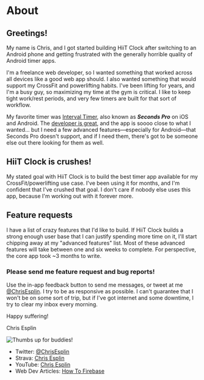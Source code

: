 # About

## Greetings!

My name is Chris, and I got started building HiiT Clock after switching to an Android phone and getting frustrated with the generally horrible quality of Android timer apps.

I'm a freelance web developer, so I wanted something that worked across all devices like a good web app should. I also wanted something that would support my CrossFit and powerlifting habits. I've been lifting for years, and I'm a busy guy, so maximizing my time at the gym is critical. I like to keep tight work/rest periods, and very few timers are built for that sort of workflow.

My favorite timer was [Interval Timer](http://www.intervaltimer.com/), also known as ***Seconds Pro*** on iOS and Android. The [developer is great](https://twitter.com/loadedwino), and the app is soooo close to what I wanted... but I need a few advanced features—especially for Android—that Seconds Pro doesn't support, and if I need them, there's got to be someone else out there looking for them as well.

## HiiT Clock is crushes!

My stated goal with HiiT Clock is to build the best timer app available for my CrossFit/powerlifting use case. I've been using it for months, and I'm confident that I've crushed that goal. I don't care if nobody else uses this app, because I'm working out with it forever more.

## Feature requests

I have a list of crazy features that I'd like to build. If HiiT Clock builds a strong enough user base that I can justify spending more time on it, I'll start chipping away at my "advanced features" list. Most of these advanced features will take between one and six weeks to complete. For perspective, the core app took ~3 months to write.

### Please send me feature request and bug reports!

Use the in-app feedback button to send me messages, or tweet at me [@ChrisEsplin](https://twitter.com/ChrisEsplin). I try to be as responsive as possible. I can't guarantee that I won't be on some sort of trip, but if I've got internet and some downtime, I try to clear my inbox every morning.

Happy suffering!

Chris Esplin

![Thumbs up for buddies!](https://storage.googleapis.com/quiver-timer.appspot.com/images/processed/thumbs-up-for-buddies-compressor.jpg)

- Twitter: [@ChrisEsplin](https://twitter.com/ChrisEsplin)
- Strava: [Chris Esplin](https://www.strava.com/athletes/1850932)
- YouTube: [Chris Esplin](https://www.youtube.com/watch?v=suCBsEI-Lo0&list=PLdssc-pDiZ7MJeKr4k5r33jCGOT2H_iKB)
- Web Dev Articles: [How To Firebase](https://howtofirebase.com/)